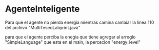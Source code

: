 # AgenteInteligente

Para que el agente no pierda energia mientras camina cambiar la linea 110 del archivo "MultiTeseoLabyrint.java"

para que el agente perciba la enegia que tiene agregar al arreglo "SimpleLanguage" que esta en el main, la percecion "energy_level"

